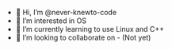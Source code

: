 - 👋 Hi, I’m @never-knewto-code
- 👀 I’m interested in OS
- 🌱 I’m currently learning to use Linux and C++
- 💞️ I’m looking to collaborate on - (Not yet)

<!---
never-knewto-code/readme.md is a ✨ special ✨ repository because its `README.md`
--->
